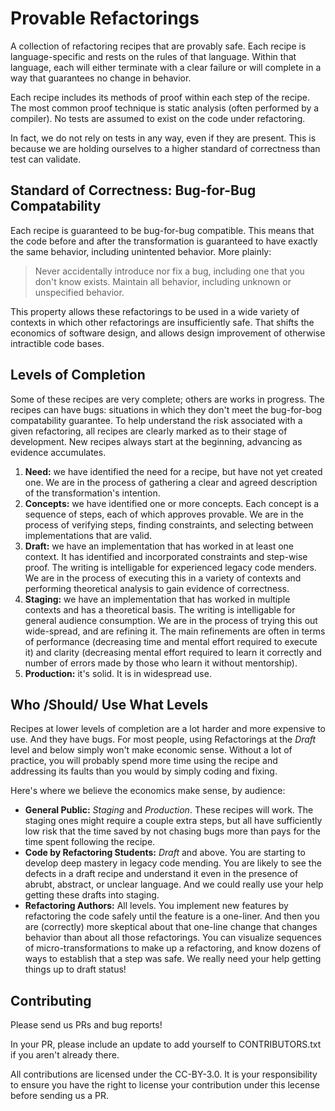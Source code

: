 # Provable Refactorings

A collection of refactoring recipes that are provably safe. Each recipe is language-specific and rests on the rules of that language. Within that language, each will either terminate with a clear failure or will complete in a way that guarantees no change in behavior.

Each recipe includes its methods of proof within each step of the recipe. The most common proof technique is static analysis (often performed by a compiler). No tests are assumed to exist on the code under refactoring.

In fact, we do not rely on tests in any way, even if they are present. This is because we are holding ourselves to a higher standard of correctness than test can validate.

## Standard of Correctness: Bug-for-Bug Compatability

Each recipe is guaranteed to be bug-for-bug compatible. This means that the code before and after the transformation is guaranteed to have exactly the same behavior, including unintented behavior. More plainly:

> Never accidentally introduce nor fix a bug, including one that you don't know exists. Maintain all behavior, including unknown or unspecified behavior.

This property allows these refactorings to be used in a wide variety of contexts in which other refactorings are insufficiently safe. That shifts the economics of software design, and allows design improvement of otherwise intractible code bases.

## Levels of Completion

Some of these recipes are very complete; others are works in progress. The recipes can have bugs: situations in which they don't meet the bug-for-bog compatability guarantee. To help understand the risk associated with a given refactoring, all recipes are clearly marked as to their stage of development. New recipes always start at the beginning, advancing as evidence accumulates.

1. **Need:** we have identified the need for a recipe, but have not yet created one. We are in the process of gathering a clear and agreed description of the transformation's intention.
2. **Concepts:** we have identified one or more concepts. Each concept is a sequence of steps, each of which approves provable. We are in the process of verifying steps, finding constraints, and selecting between implementations that are valid.
3. **Draft:** we have an implementation that has worked in at least one context. It has identified and incorporated constraints and step-wise proof. The writing is intelligable for experienced legacy code menders. We are in the process of executing this in a variety of contexts and performing theoretical analysis to gain evidence of correctness.
4. **Staging:** we have an implementation that has worked in multiple contexts and has a theoretical basis. The writing is intelligable for general audience consumption. We are in the process of trying this out wide-spread, and are refining it. The main refinements are often in terms of performance (decreasing time and mental effort required to execute it) and clarity (decreasing mental effort required to learn it correctly and number of errors made by those who learn it without mentorship).
5. **Production:** it's solid. It is in widespread use.

## Who /Should/ Use What Levels

Recipes at lower levels of completion are a lot harder and more expensive to use. And they have bugs. For most people, using Refactorings at the _Draft_ level and below simply won't make economic sense. Without a lot of practice, you will probably spend more time using the recipe and addressing its faults than you would by simply coding and fixing.

Here's where we believe the economics make sense, by audience:

* **General Public:** _Staging_ and _Production_. These recipes will work. The staging ones might require a couple extra steps, but all have sufficiently low risk that the time saved by not chasing bugs more than pays for the time spent following the recipe.
* **Code by Refactoring Students:** _Draft_ and above. You are starting to develop deep mastery in legacy code mending. You are likely to see the defects in a draft recipe and understand it even in the presence of abrubt, abstract, or unclear language. And we could really use your help getting these drafts into staging.
* **Refactoring Authors:** All levels. You implement new features by refactoring the code safely until the feature is a one-liner. And then you are (correctly) more skeptical about that one-line change that changes behavior than about all those refactorings. You can visualize sequences of micro-transformations to make up a refactoring, and know dozens of ways to establish that a step was safe. We really need your help getting things up to draft status!

## Contributing

Please send us PRs and bug reports!

In your PR, please include an update to add yourself to CONTRIBUTORS.txt if you aren't already there.

All contributions are licensed under the CC-BY-3.0. It is your responsibility to ensure you have the right to license your contribution under this lecense before sending us a PR.
